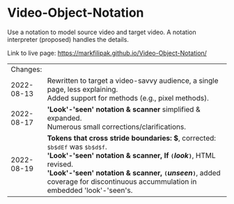 # Video-Object-Notation
Use a notation to model source video and target video. A notation interpreter (proposed) handles the details.

Link to live page: https://markfilipak.github.io/Video-Object-Notation/
<TABLE BORDER=0 CELLSPACING=0 CELLPADDING=0>
<TR><TD colspan=3>Changes:</TD></TR>
<TR><TD>2022-08-13&nbsp;</TD><TD>Rewritten to target a video-savvy audience, a single page, less explaining.<BR>
                                 Added support for methods (e.g.,  pixel methods).</TD></TR>
<TR><TD>2022-08-17&nbsp;</TD><TD><B>'Look'-'seen' notation & scanner</B> simplified & expanded.<BR>
                                 Numerous small corrections/clarifications.</TD></TR>
<TR><TD>2022-08-19&nbsp;</TD><TD><B>Tokens that cross stride boundaries: $</B>, corrected: <TT>$b$dEf</TT> was <TT>$b$d$f</TT>.<BR>
                                 <B>'Look'-'seen' notation & scanner, If <TT>(</TT><I><B>look</B></I><TT>)</TT></B>, HTML revised.<BR>
                                 <B>'Look'-'seen' notation & scanner, <TT>(</TT><I><B>unseen</B></I><TT>)</TT></B>, added coverage for discontinuous accummulation in embedded 'look'-'seen's.</TD></TR>
</TABLE><BR>
